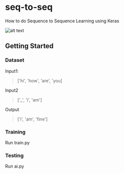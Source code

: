 # seq-to-seq
How to do Sequence to Sequence Learning using Keras

![alt text](https://cdn-images-1.medium.com/max/1585/1*sO-SP58T4brE9EHazHSeGA.png)

## Getting Started
### Dataset

Input1: 
> ['hi', 'how', 'are', 'you]

Input2
> ['_', 'i', 'am']

Output
> ['i', 'am', 'fine']

### Training
Run train.py
### Testing
Run ai.py



